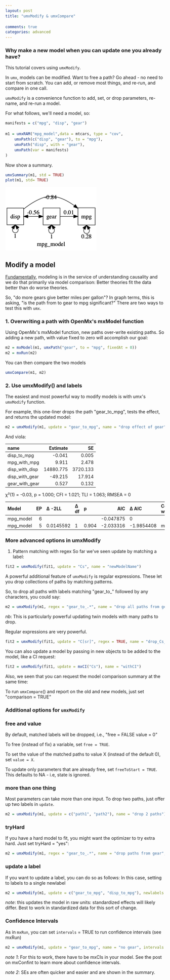 ```yaml
---
layout: post
title: "umxModify & umxCompare"

comments: true
categories: advanced
---
```


### Why make a new model when you can update one you already have?

This tutorial covers using `umxModify`. 

In `umx`, models can be modified. Want to free a path? Go ahead - no need to start from scratch. You can add, or remove most things, and re-run, and compare in one call. 

`umxModify` is a convenience function to add, set, or drop parameters, re-name, and re-run a model.


<a name="overview"></a>

For what follows, we'll need a model, so: 

```r
manifests = c("mpg", "disp", "gear")

m1 = umxRAM("mpg_model",data = mtcars, type = "cov",
	umxPath(c("disp", "gear"), to = "mpg"),
	umxPath("disp", with = "gear"),
	umxPath(var = manifests)
)
```

Now show a summary.

```R
umxSummary(m1, std = TRUE)
plot(m1, std= TRUE)
```

![model 1](/media/1_make_a_model/mpg_model.png "Model 1")

<a name="modify"></a>
## Modify a model

[Fundamentally](https://en.wikipedia.org/wiki/Causal_model), modeling is in the service of understanding causality and we do that primarily via model comparison: Better theories fit the data better than do worse theories.

So, "do more gears give better miles per gallon"? In graph terms, this is asking, "is the path from to gear to mpg significant?" There are two ways to test this with `umx`.

### 1. Overwriting a path with OpenMx's mxModel function

Using OpenMx's mxModel function, new paths over-write existing paths. So adding a new path, with value fixed to zero will accomplish our goal:

```r
m2 = mxModel(m1, umxPath("gear", to = "mpg", fixedAt = 0))
m2 = mxRun(m2)
```

You can then compare the two models

```r
umxCompare(m1, m2)
```

### 2. Use umxModify() and labels 

The easiest and most powerful way to modify models is with umx's `umxModify` function. 

For example, this one-liner drops the path "gear_to_mpg", tests the effect, and returns the updated model:

```r
m2 = umxModify(m1, update = "gear_to_mpg", name = "drop effect of gear", comparison = TRUE)
```

And viola: 

|name           |  Estimate|       SE|
|:--------------|---------:|--------:|
|disp_to_mpg    |    -0.041|    0.005|
|mpg_with_mpg   |     9.911|    2.478|
|disp_with_disp | 14880.775| 3720.133|
|disp_with_gear |   -49.215|   17.914|
|gear_with_gear |     0.527|    0.132|

χ²(1) = -0.03, p = 1.000; CFI = 1.021; TLI = 1.063; RMSEA = 0


|Model     | EP|Δ -2LL    |Δ df |p     |       AIC|Δ AIC      |Compare with Model |
|:---------|--:|:---------|:----|:-----|---------:|:----------|:------------------|
|mpg_model |  6|          |     |      | -0.047875|0          |                   |
|mpg_model |  5|0.0145592 |1    |0.904 | -2.033316|-1.9854408 |mpg_model          |




### More advanced options in umxModify

1. Pattern matching with regex
So far we've seen update by matching a label:

```r
fit2 = umxModify(fit1, update = "Cs", name = "newModelName") 
```

A powerful additional feature of `umxModify` is regular expressions. These let you drop collections of paths by matching patterns. 

So, to drop all paths with labels matching  "gear_to_" followed by any characters, you could say:

```r
m2 = umxModify(m1, regex = "gear_to_.*", name = "drop all paths from gear", comparison = TRUE)
```

*nb*: This is particularly powerful updating twin models with many paths to drop.

Regular expressions are very powerful.

```r
fit2 = umxModify(fit1, update = "C[sr]", regex = TRUE, name = "drop_Cs_andCr")
```

You can also update a model by passing in new objects to be added to the model, like a CI request:

```r
fit2 = umxModify(fit1, update = mxCI("Cs"), name = "withCI")
```

Also, we seen that you can request the model comparison summary at the same time:

To run `umxCompare`() and report on the old and new models, just set "comparison = TRUE"

### Additional options for `umxModify`

### free and value

By default, matched labels will be dropped, i.e., "free = FALSE value = 0"

To free (instead of fix) a variable, set `free = TRUE`.

To set the value of the matched paths to value X (instead of the default 0), set `value = X`.

To update only parameters that are already free, set `freeToStart = TRUE`. This defaults to NA - i.e, state is ignored.

### more than one thing
Most parameters can take more than one input. To drop two paths, just offer up two labels in `update`.

```r
m2 = umxModify(m1, update = c("path1", "path2"), name = "drop 2 paths")
```

### tryHard
If you have a hard model to fit, you might want the optimizer to try extra hard. Just set tryHard = "yes":

```r
m2 = umxModify(m1, regex = "gear_to_.*", name = "drop paths from gear", tryHard = "yes")
```

### update a label
If you want to update a label, you can do so as follows: In this case, setting to labels to a single newlabel

```r
m2 = umxModify(m1, update = c("gear_to_mpg", "disp_to_mpg"), newlabels = "inputs_to_mpg", name = "equated_paths", tryHard = "yes")
```
*note*: this updates the model in raw units: standardized effects will likely differ. Best to work in standardized data for this sort of change.

### Confidence Intervals

As in `mxRun`, you can set `intervals` = TRUE to run confidence intervals (see mxRun)

```r
m2 = umxModify(m1, update = "gear_to_mpg", name = "no gear", intervals = TRUE)
```
*note 1*: For this to work, there have to be mxCIs in your model. See the post on mxConfint to learn more about confidence intervals.

*note 2*: SEs are often quicker and easier and are shown in the summary.



